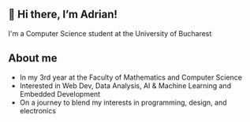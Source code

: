## 👋 Hi there, I’m Adrian!
I'm a Computer Science student at the University of Bucharest

## About me
- In my 3rd year at the Faculty of Mathematics and Computer Science
- Interested in Web Dev, Data Analysis, AI & Machine Learning and Embedded Development
- On a journey to blend my interests in programming, design, and electronics
